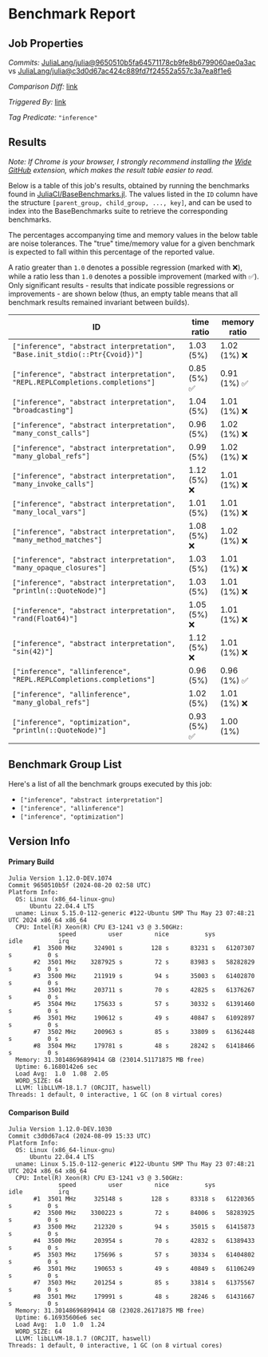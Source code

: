 # Benchmark Report

## Job Properties

*Commits:* [JuliaLang/julia@9650510b5fa64571178cb9fe8b6799060ae0a3ac](https://github.com/JuliaLang/julia/commit/9650510b5fa64571178cb9fe8b6799060ae0a3ac) vs [JuliaLang/julia@c3d0d67ac424c889fd7f24552a557c3a7ea8f1e6](https://github.com/JuliaLang/julia/commit/c3d0d67ac424c889fd7f24552a557c3a7ea8f1e6)

*Comparison Diff:* [link](https://github.com/JuliaLang/julia/compare/c3d0d67ac424c889fd7f24552a557c3a7ea8f1e6..9650510b5fa64571178cb9fe8b6799060ae0a3ac)

*Triggered By:* [link](https://github.com/JuliaLang/julia/commit/9650510b5fa64571178cb9fe8b6799060ae0a3ac#commitcomment-145551002)

*Tag Predicate:* `"inference"`

## Results

*Note: If Chrome is your browser, I strongly recommend installing the [Wide GitHub](https://chrome.google.com/webstore/detail/wide-github/kaalofacklcidaampbokdplbklpeldpj?hl=en)
extension, which makes the result table easier to read.*

Below is a table of this job's results, obtained by running the benchmarks found in
[JuliaCI/BaseBenchmarks.jl](https://github.com/JuliaCI/BaseBenchmarks.jl). The values
listed in the `ID` column have the structure `[parent_group, child_group, ..., key]`,
and can be used to index into the BaseBenchmarks suite to retrieve the corresponding
benchmarks.

The percentages accompanying time and memory values in the below table are noise tolerances. The "true"
time/memory value for a given benchmark is expected to fall within this percentage of the reported value.

A ratio greater than `1.0` denotes a possible regression (marked with :x:), while a ratio less
than `1.0` denotes a possible improvement (marked with :white_check_mark:). Only significant results - results
that indicate possible regressions or improvements - are shown below (thus, an empty table means that all
benchmark results remained invariant between builds).

| ID | time ratio | memory ratio |
|----|------------|--------------|
| `["inference", "abstract interpretation", "Base.init_stdio(::Ptr{Cvoid})"]` | 1.03 (5%)  | 1.02 (1%) :x: |
| `["inference", "abstract interpretation", "REPL.REPLCompletions.completions"]` | 0.85 (5%) :white_check_mark: | 0.91 (1%) :white_check_mark: |
| `["inference", "abstract interpretation", "broadcasting"]` | 1.04 (5%)  | 1.01 (1%) :x: |
| `["inference", "abstract interpretation", "many_const_calls"]` | 0.96 (5%)  | 1.02 (1%) :x: |
| `["inference", "abstract interpretation", "many_global_refs"]` | 0.99 (5%)  | 1.02 (1%) :x: |
| `["inference", "abstract interpretation", "many_invoke_calls"]` | 1.12 (5%) :x: | 1.01 (1%) :x: |
| `["inference", "abstract interpretation", "many_local_vars"]` | 1.01 (5%)  | 1.01 (1%) :x: |
| `["inference", "abstract interpretation", "many_method_matches"]` | 1.08 (5%) :x: | 1.02 (1%) :x: |
| `["inference", "abstract interpretation", "many_opaque_closures"]` | 1.03 (5%)  | 1.01 (1%) :x: |
| `["inference", "abstract interpretation", "println(::QuoteNode)"]` | 1.03 (5%)  | 1.01 (1%) :x: |
| `["inference", "abstract interpretation", "rand(Float64)"]` | 1.05 (5%) :x: | 1.01 (1%) :x: |
| `["inference", "abstract interpretation", "sin(42)"]` | 1.12 (5%) :x: | 1.01 (1%) :x: |
| `["inference", "allinference", "REPL.REPLCompletions.completions"]` | 0.96 (5%)  | 0.96 (1%) :white_check_mark: |
| `["inference", "allinference", "many_global_refs"]` | 1.02 (5%)  | 1.01 (1%) :x: |
| `["inference", "optimization", "println(::QuoteNode)"]` | 0.93 (5%) :white_check_mark: | 1.00 (1%)  |

## Benchmark Group List

Here's a list of all the benchmark groups executed by this job:

- `["inference", "abstract interpretation"]`
- `["inference", "allinference"]`
- `["inference", "optimization"]`

## Version Info

#### Primary Build

```
Julia Version 1.12.0-DEV.1074
Commit 9650510b5f (2024-08-20 02:58 UTC)
Platform Info:
  OS: Linux (x86_64-linux-gnu)
      Ubuntu 22.04.4 LTS
  uname: Linux 5.15.0-112-generic #122-Ubuntu SMP Thu May 23 07:48:21 UTC 2024 x86_64 x86_64
  CPU: Intel(R) Xeon(R) CPU E3-1241 v3 @ 3.50GHz: 
              speed         user         nice          sys         idle          irq
       #1  3500 MHz     324901 s        128 s      83231 s   61207307 s          0 s
       #2  3501 MHz    3287925 s         72 s      83983 s   58282829 s          0 s
       #3  3500 MHz     211919 s         94 s      35003 s   61402870 s          0 s
       #4  3501 MHz     203711 s         70 s      42825 s   61376267 s          0 s
       #5  3504 MHz     175633 s         57 s      30332 s   61391460 s          0 s
       #6  3501 MHz     190612 s         49 s      40847 s   61092897 s          0 s
       #7  3502 MHz     200963 s         85 s      33809 s   61362448 s          0 s
       #8  3504 MHz     179781 s         48 s      28242 s   61418466 s          0 s
  Memory: 31.30148696899414 GB (23014.51171875 MB free)
  Uptime: 6.1680142e6 sec
  Load Avg:  1.0  1.08  2.05
  WORD_SIZE: 64
  LLVM: libLLVM-18.1.7 (ORCJIT, haswell)
Threads: 1 default, 0 interactive, 1 GC (on 8 virtual cores)

```

#### Comparison Build

```
Julia Version 1.12.0-DEV.1030
Commit c3d0d67ac4 (2024-08-09 15:33 UTC)
Platform Info:
  OS: Linux (x86_64-linux-gnu)
      Ubuntu 22.04.4 LTS
  uname: Linux 5.15.0-112-generic #122-Ubuntu SMP Thu May 23 07:48:21 UTC 2024 x86_64 x86_64
  CPU: Intel(R) Xeon(R) CPU E3-1241 v3 @ 3.50GHz: 
              speed         user         nice          sys         idle          irq
       #1  3501 MHz     325148 s        128 s      83318 s   61220365 s          0 s
       #2  3500 MHz    3300223 s         72 s      84006 s   58283925 s          0 s
       #3  3500 MHz     212320 s         94 s      35015 s   61415873 s          0 s
       #4  3500 MHz     203954 s         70 s      42832 s   61389433 s          0 s
       #5  3503 MHz     175696 s         57 s      30334 s   61404802 s          0 s
       #6  3501 MHz     190653 s         49 s      40849 s   61106249 s          0 s
       #7  3503 MHz     201254 s         85 s      33814 s   61375567 s          0 s
       #8  3501 MHz     179991 s         48 s      28246 s   61431667 s          0 s
  Memory: 31.30148696899414 GB (23028.26171875 MB free)
  Uptime: 6.16935606e6 sec
  Load Avg:  1.0  1.0  1.24
  WORD_SIZE: 64
  LLVM: libLLVM-18.1.7 (ORCJIT, haswell)
Threads: 1 default, 0 interactive, 1 GC (on 8 virtual cores)

```
